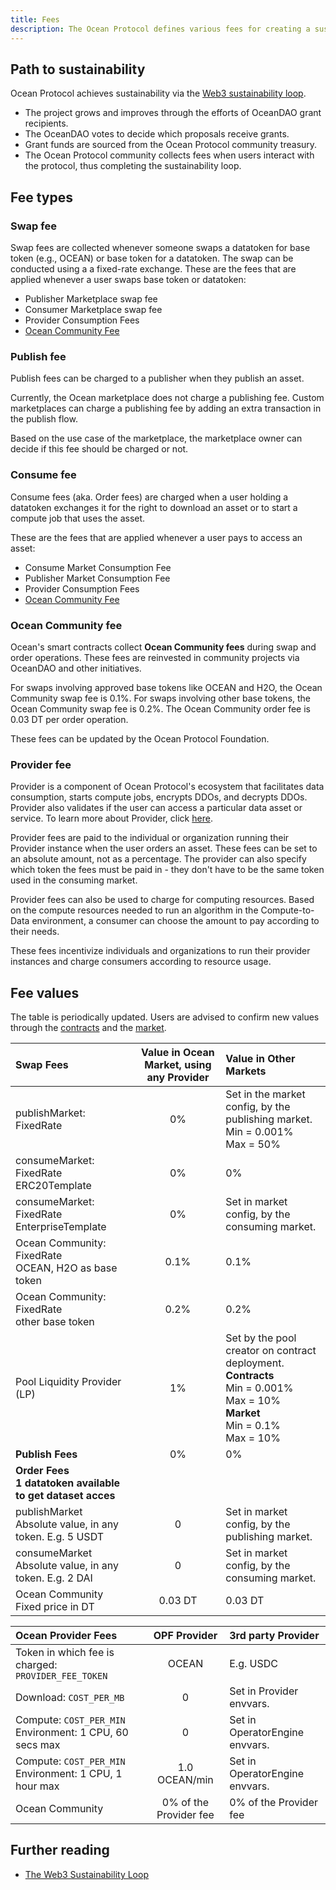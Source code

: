 ```yaml
---
title: Fees
description: The Ocean Protocol defines various fees for creating a sustainability loop.
---
```


## Path to sustainability

Ocean Protocol achieves sustainability via the [Web3 sustainability loop](https://blog.oceanprotocol.com/the-web3-sustainability-loop-b2a4097a36e).

- The project grows and improves through the efforts of OceanDAO grant recipients.
- The OceanDAO votes to decide which proposals receive grants.
- Grant funds are sourced from the Ocean Protocol community treasury.
- The Ocean Protocol community collects fees when users interact with the protocol, thus completing the sustainability loop.

## Fee types

### Swap fee

Swap fees are collected whenever someone swaps a datatoken for base token (e.g., OCEAN) or base token for a datatoken. The swap can be conducted using a a fixed-rate exchange.
These are the fees that are applied whenever a user swaps base token or datatoken:

- Publisher Marketplace swap fee
- Consumer Marketplace swap fee
- Provider Consumption Fees
- [Ocean Community Fee](#ocean-community-fee)

### Publish fee

Publish fees can be charged to a publisher when they publish an asset.

Currently, the Ocean marketplace does not charge a publishing fee. Custom marketplaces can charge a publishing fee by adding an extra transaction in the publish flow.

Based on the use case of the marketplace, the marketplace owner can decide if this fee should be charged or not.

### Consume fee

Consume fees (aka. Order fees) are charged when a user holding a datatoken exchanges it for the right to download an asset or to start a compute job that uses the asset.

These are the fees that are applied whenever a user pays to access an asset:

- Consume Market Consumption Fee
- Publisher Market Consumption Fee
- Provider Consumption Fees
- [Ocean Community Fee](#ocean-community-fee)

### Ocean Community fee

Ocean's smart contracts collect **Ocean Community fees** during swap and order operations. These fees are reinvested in community projects via OceanDAO and other initiatives.

For swaps involving approved base tokens like OCEAN and H2O, the Ocean Community swap fee is 0.1%. For swaps involving other base tokens, the Ocean Community swap fee is 0.2%. The Ocean Community order fee is 0.03 DT per order operation.

These fees can be updated by the Ocean Protocol Foundation.

### Provider fee

Provider is a component of Ocean Protocol's ecosystem that facilitates data consumption, starts compute jobs, encrypts DDOs, and decrypts DDOs. Provider also validates if the user can access a particular data asset or service. To learn more about Provider, click [here](https://github.com/oceanprotocol/provider).

Provider fees are paid to the individual or organization running their Provider instance when the user orders an asset. These fees can be set to an absolute amount, not as a percentage. The provider can also specify which token the fees must be paid in - they don't have to be the same token used in the consuming market.

Provider fees can also be used to charge for computing resources. Based on the compute resources needed to run an algorithm in the Compute-to-Data environment, a consumer can choose the amount to pay according to their needs.

These fees incentivize individuals and organizations to run their provider instances and charge consumers according to resource usage.

## Fee values

The table is periodically updated. Users are advised to confirm new values through the [contracts](https://github.com/oceanprotocol/contracts) and the [market](https://github.com/oceanprotocol/market).

| Swap Fees                                                      | Value in Ocean Market, using any Provider | Value in Other Markets                                                                                                                            |
| :------------------------------------------------------------- | :---------------------------------------: | :------------------------------------------------------------------------------------------------------------------------------------------------ |
| publishMarket: FixedRate                                       |                    0%                     | Set in the market config, by the publishing market.<br>Min = 0.001%<br>Max = 50%                                                                  |
| consumeMarket: FixedRate<br>ERC20Template                      |                    0%                     | 0%                                                                                                                                                |
| consumeMarket: FixedRate<br>EnterpriseTemplate                 |                    0%                     | Set in market config, by the consuming market.                                                                                                    |
| Ocean Community: FixedRate<br>OCEAN, H2O as base token |                   0.1%                    | 0.1%                                                                                                                                              |
| Ocean Community: FixedRate<br>other base token         |                   0.2%                    | 0.2%                                                                                                                                              |
| Pool Liquidity Provider (LP)                                   |                    1%                     | Set by the pool creator on contract deployment.<br><b>Contracts</b> <br> Min = 0.001% <br>Max = 10%<br><b>Market</b> <br>Min = 0.1% <br>Max = 10% |
| <b>Publish Fees</b>                                            |                    0%                     | 0%                                                                                                                                                |
| <b>Order Fees <br>1 datatoken available to get dataset acces   |                                           |                                                                                                                                                   |
| publishMarket<br>Absolute value, in any token. E.g. 5 USDT     |                     0                     | Set in market config, by the publishing market.                                                                                                   |
| consumeMarket<br>Absolute value, in any token. E.g. 2 DAI      |                     0                     | Set in market config, by the consuming market.                                                                                                    |
| Ocean Community<br>Fixed price in DT                           |                  0.03 DT                  | 0.03 DT                                                                                                                                           |

| Ocean Provider Fees                                         |      OPF Provider      | 3rd party Provider             |
| :---------------------------------------------------------- | :--------------------: | :----------------------------- |
| Token in which fee is charged: `PROVIDER_FEE_TOKEN`         |         OCEAN          | E.g. USDC                      |
| Download: `COST_PER_MB`                                     |           0            | Set in Provider envvars.       |
| Compute: `COST_PER_MIN`<br> Environment: 1 CPU, 60 secs max |           0            | Set in OperatorEngine envvars. |
| Compute: `COST_PER_MIN`<br> Environment: 1 CPU, 1 hour max  |     1.0 OCEAN/min      | Set in OperatorEngine envvars. |
| Ocean Community                                             | 0% of the Provider fee | 0% of the Provider fee         |

## Further reading

- [The Web3 Sustainability Loop](https://blog.oceanprotocol.com/the-web3-sustainability-loop-b2a4097a36e)
